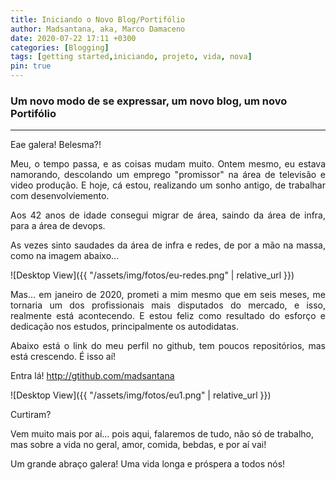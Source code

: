 ```yaml
---
title: Iniciando o Novo Blog/Portifólio
author: Madsantana, aka, Marco Damaceno
date: 2020-07-22 17:11 +0300
categories: [Blogging]
tags: [getting started,iniciando, projeto, vida, nova]
pin: true
---
```


### Um novo modo de se expressar, um novo blog, um novo Portifólio
***
<div style="text-align: justify">
Eae galera! Belesma?!

Meu, o tempo passa, e as coisas mudam muito. Ontem mesmo, eu estava namorando, descolando um emprego "promissor" na área de televisão e video produção. E hoje, cá estou, realizando um sonho antigo, de trabalhar com desenvolviemento.

Aos 42 anos de idade consegui migrar de área, saindo da área de infra, para a área de devops.

As vezes sinto saudades da área de infra e redes, de por a mão na massa, como na imagem abaixo...
</div>

![Desktop View]({{ "/assets/img/fotos/eu-redes.png" | relative_url }})

<div style="text-align: justify"> 
Mas... em janeiro de 2020, prometi a mim mesmo que em seis meses, me tornaria um dos profissionais mais disputados
do mercado, e isso, realmente está acontecendo. E estou feliz como resultado do esforço e dedicação nos estudos,
principalmente os autodidatas.

Abaixo está o link do meu perfil no github, tem poucos repositórios, mas está crescendo. É isso aí!
</div>

Entra lá! <http://gtithub.com/madsantana>

![Desktop View]({{ "/assets/img/fotos/eu1.png" | relative_url }})

<div style="text-lign: justify">
Curtiram?

Vem muito mais por aí... pois aqui, falaremos de tudo, não só de trabalho, mas sobre a vida no geral, amor, comida,
bebdas, e por aí vai!

Um grande abraço galera! Uma vida longa e próspera a todos nós!
</div>

